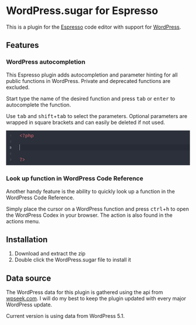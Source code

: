 # WordPress.sugar for Espresso
This is a plugin for the [Espresso](https://espressoapp.com) code editor with support for [WordPress](http://wordpress.org/).

## Features

### WordPress autocompletion
This Espresso plugin adds autocompletion and parameter hinting for all public functions in WordPress. Private and deprecated functions are excluded.

Start type the name of the desired function and press <kbd>tab</kbd> or <kbd>enter</kbd> to autocomplete the function.

Use <kbd>tab</kbd> and <kbd>shift</kbd>+<kbd>tab</kbd> to select the parameters. Optional parameters are wrapped in square brackets and can easily be deleted if not used.

![Demo](demo.gif)

### Look up function in WordPress Code Reference
Another handy feature is the ability to quickly look up a function in the WordPress Code Reference.

Simply place the cursor on a WordPress function and press <kbd>ctrl</kbd>+<kbd>h</kbd> to open the WordPress Codex in your browser. The action is also found in the actions menu.

## Installation
1. Download and extract the zip
2. Double click the WordPress.sugar file to install it

## Data source
The WordPress data for this plugin is gathered using the api from [wpseek.com](http://wpseek.com/). I will do my best to keep the plugin updated with every major WordPress update.

Current version is using data from WordPress 5.1.
